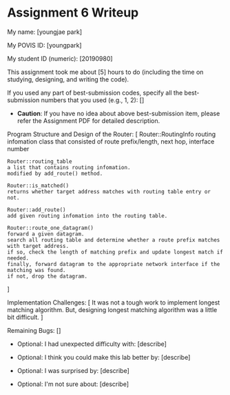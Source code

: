 Assignment 6 Writeup
=============

My name: [youngjae park]

My POVIS ID: [youngpark]

My student ID (numeric): [20190980]

This assignment took me about [5] hours to do (including the time on studying, designing, and writing the code).

If you used any part of best-submission codes, specify all the best-submission numbers that you used (e.g., 1, 2): []

- **Caution**: If you have no idea about above best-submission item, please refer the Assignment PDF for detailed description.

Program Structure and Design of the Router:
[
    Router::RoutingInfo
    routing infomation class that consisted of route prefix/length, next hop, interface number

    Router::routing_table
    a list that contains routing infomation.
    modified by add_route() method.

    Router::is_matched()
    returns whether target address matches with routing table entry or not.

    Router::add_route()
    add given routing infomation into the routing table.

    Router::route_one_datagram()
    forward a given datagram.
    search all routing table and determine whether a route prefix matches with target address.
    if so, check the length of matching prefix and update longest match if needed.
    finally, forward datagram to the appropriate network interface if the matching was found.
    if not, drop the datagram.
]

Implementation Challenges:
[
    It was not a tough work to implement longest matching algorithm.
    But, designing longest matching algorithm was a little bit difficult.
]

Remaining Bugs:
[]

- Optional: I had unexpected difficulty with: [describe]

- Optional: I think you could make this lab better by: [describe]

- Optional: I was surprised by: [describe]

- Optional: I'm not sure about: [describe]

